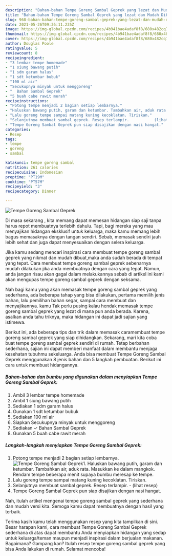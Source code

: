 ```yaml
---
description: "Bahan-bahan Tempe Goreng Sambal Geprek yang lezat dan Mudah Dibuat"
title: "Bahan-bahan Tempe Goreng Sambal Geprek yang lezat dan Mudah Dibuat"
slug: 968-bahan-bahan-tempe-goreng-sambal-geprek-yang-lezat-dan-mudah-dibuat
date: 2021-05-26T09:36:11.235Z
image: https://img-global.cpcdn.com/recipes/4b941bae4adaf8f8/680x482cq70/tempe-goreng-sambal-geprek-foto-resep-utama.jpg
thumbnail: https://img-global.cpcdn.com/recipes/4b941bae4adaf8f8/680x482cq70/tempe-goreng-sambal-geprek-foto-resep-utama.jpg
cover: https://img-global.cpcdn.com/recipes/4b941bae4adaf8f8/680x482cq70/tempe-goreng-sambal-geprek-foto-resep-utama.jpg
author: Douglas Poole
ratingvalue: 5
reviewcount: 8
recipeingredient:
- "3 lembar tempe homemade"
- "1 siung bawang putih"
- "1 sdm garam halus"
- "1 sdt ketumbar bubuk"
- "100 ml air"
- "Secukupnya minyak untuk menggoreng"
- "  Bahan Sambal Geprek"
- "5 buah cabe rawit merah"
recipeinstructions:
- "Potong tempe menjadi 2 bagian setiap lembarnya."
- "Haluskan bawang putih, garam dan ketumbar. Tambahkan air, aduk rata. Masukkan ke dalam mangkok. Rendam tempe beberapa menit supaya bumbu meresap ke tempe."
- "Lalu goreng tempe sampai matang kuning kecoklatan. Tiriskan."
- "Selanjutnya membuat sambal geprek. Resep terlampir.           (lihat resep)"
- "Tempe Goreng Sambal Geprek pun siap disajikan dengan nasi hangat."
categories:
- Resep
tags:
- tempe
- goreng
- sambal

katakunci: tempe goreng sambal 
nutrition: 261 calories
recipecuisine: Indonesian
preptime: "PT19M"
cooktime: "PT57M"
recipeyield: "3"
recipecategory: Dinner

---
```



![Tempe Goreng Sambal Geprek](https://img-global.cpcdn.com/recipes/4b941bae4adaf8f8/680x482cq70/tempe-goreng-sambal-geprek-foto-resep-utama.jpg)

Di masa  sekarang , kita memang dapat memesan hidangan siap saji tanpa harus repot membuatnya terlebih dahulu. Tapi, bagi mereka yang mau menyajikan hidangan eksklusif untuk keluarga, maka kamu memang lebih bagus memasaknya dengan tangan sendiri. Sebab, memasak sendiri jauh lebih sehat dan juga dapat menyesuaikan dengan selera keluarga.

Jika kamu sedang mencari inspirasi cara membuat tempe goreng sambal geprek yang nikmat dan mudah dibuat,maka anda sudah berada di tempat yang tepat. Cara membuat tempe goreng sambal geprek  sebenarnya mudah dilakukan jika anda membuatnya dengan cara yang tepat. Namun, anda jangan risau akan gagal dalam melakukannya 
sebab di artikel ini kami akan mengupas tempe goreng sambal geprek dengan seksama.  



Nah bagi kamu yang akan memasak tempe goreng sambal geprek yang sederhana, ada beberapa tahap yang bisa dilakukan, pertama memilih jenis bahan, lalu pemilihan bahan segar, sampai cara membuat dan menyajikannya. kamu Tak perlu pusing kalau hendak memasak tempe goreng sambal geprek yang lezat di mana pun anda berada. Karena, asalkan anda  tahu triknya, maka hidangan ini dapat jadi sajian yang istimewa.

Berikut ini, ada beberapa tips dan trik dalam memasak caramembuat tempe goreng sambal geprek yang siap dihidangkan. Sekarang, mari kita coba buat tempe goreng sambal geprek sendiri di rumah. Tetap berbahan sederhana, sajian ini dapat memberi manfaat dalam membantu menjaga kesehatan tubuhmu sekeluarga. Anda bisa membuat Tempe Goreng Sambal Geprek menggunakan 8 jenis bahan dan 5 langkah pembuatan. Berikut ini cara untuk membuat hidangannya.

<!--inarticleads1-->

##### Bahan-bahan dan bumbu yang digunakan dalam menyiapkan Tempe Goreng Sambal Geprek:

1. Ambil 3 lembar tempe homemade
1. Ambil 1 siung bawang putih
1. Sediakan 1 sdm garam halus
1. Gunakan 1 sdt ketumbar bubuk
1. Sediakan 100 ml air
1. Siapkan Secukupnya minyak untuk menggoreng
1. Sediakan  ✓ Bahan Sambal Geprek
1. Gunakan 5 buah cabe rawit merah




<!--inarticleads2-->

##### Langkah-langkah menyiapkan Tempe Goreng Sambal Geprek:

1. Potong tempe menjadi 2 bagian setiap lembarnya.
<img src="https://img-global.cpcdn.com/steps/7d2bef83572c1cba/160x128cq70/tempe-goreng-sambal-geprek-langkah-memasak-1-foto.jpg" alt="Tempe Goreng Sambal Geprek">1. Haluskan bawang putih, garam dan ketumbar. Tambahkan air, aduk rata. Masukkan ke dalam mangkok. Rendam tempe beberapa menit supaya bumbu meresap ke tempe.
1. Lalu goreng tempe sampai matang kuning kecoklatan. Tiriskan.
1. Selanjutnya membuat sambal geprek. Resep terlampir. -           (lihat resep)
1. Tempe Goreng Sambal Geprek pun siap disajikan dengan nasi hangat.




Nah, itulah artikel mengenai  tempe goreng sambal geprek  yang sederhana dan mudah versi kita. Semoga kamu dapat membuatnya dengan hasil yang terbaik. 

Terima kasih kamu telah menggunakan resep yang kita tampilkan di sini. Besar harapan kami, cara membuat  Tempe Goreng Sambal Geprek sederhana di atas dapat membantu Anda menyiapkan hidangan yang sedap untuk keluarga/teman maupun menjadi inspirasi dalam berjualan makanan. Bagaimana? Gampang kan? Itulah resep tempe goreng sambal geprek yang bisa Anda lakukan di rumah. Selamat mencoba!

